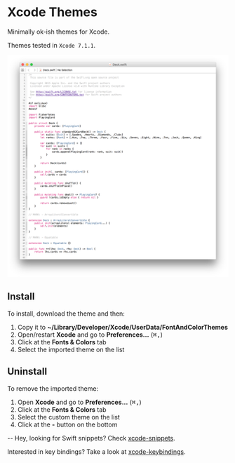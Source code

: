 # Xcode Themes
Minimally ok-ish themes for Xcode.

Themes tested in `Xcode 7.1.1`.

![screenshot](https://raw.githubusercontent.com/adrfer/xcode-themes/master/Screenshot.png)

## Install

To install, download the theme and then:

1. Copy it to **~/Library/Developer/Xcode/UserData/FontAndColorThemes**
2. Open/restart **Xcode** and go to **Preferences...** (<kbd>⌘</kbd><kbd>,</kbd>)
3. Click at the **Fonts & Colors** tab
4. Select the imported theme on the list

## Uninstall

To remove the imported theme:

1. Open **Xcode** and go to **Preferences...** (<kbd>⌘</kbd><kbd>,</kbd>)
2. Click at the **Fonts & Colors** tab
3. Select the custom theme on the list
4. Click at the **-** button on the bottom

--
Hey, looking for Swift snippets? Check [xcode-snippets](https://github.com/adrfer/xcode-snippets).

Interested in key bindings? Take a look at [xcode-keybindings](https://github.com/adrfer/xcode-keybindings).
